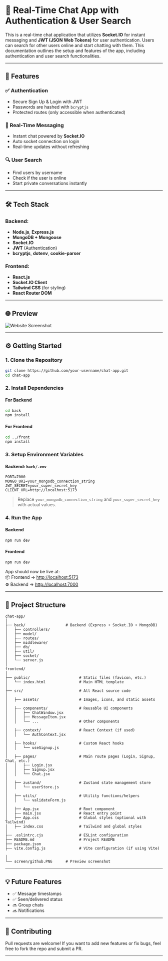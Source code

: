 # 💬 Real-Time Chat App with Authentication & User Search

This is a real-time chat application that utilizes **Socket.IO** for instant messaging and **JWT (JSON Web Tokens)** for user authentication. Users can search for other users online and start chatting with them. This documentation outlines the setup and features of the app, including authentication and user search functionalities.

---

## 🚀 Features

### ✅ Authentication
- Secure Sign Up & Login with JWT
- Passwords are hashed with `bcryptjs`
- Protected routes (only accessible when authenticated)

### 💬 Real-Time Messaging
- Instant chat powered by **Socket.IO**
- Auto socket connection on login
- Real-time updates without refreshing

### 🔍 User Search
- Find users by username
- Check if the user is online
- Start private conversations instantly

---

## 🛠️ Tech Stack

### Backend:
- **Node.js**, **Express.js**
- **MongoDB + Mongoose**
- **Socket.IO**
- **JWT** (Authentication)
- **bcryptjs**, **dotenv**, **cookie-parser**

### Frontend:
- **React.js**
- **Socket.IO Client**
- **Tailwind CSS** (for styling)
- **React Router DOM**

---

## 🌐 Preview

![Website Screenshot](./screen/github.PNG)

---

## ⚙️ Getting Started

### 1. Clone the Repository

```bash
git clone https://github.com/your-username/chat-app.git
cd chat-app
```

### 2. Install Dependencies

#### For Backend
```bash
cd back
npm install
```

#### For Frontend
```bash
cd ../front
npm install
```

### 3. Setup Environment Variables

#### Backend: `back/.env`
```env
PORT=7000
MONGO_URI=your_mongodb_connection_string
JWT_SECRET=your_super_secret_key
CLIENT_URL=http://localhost:5173
```

> Replace `your_mongodb_connection_string` and `your_super_secret_key` with actual values.

### 4. Run the App

#### Backend
```bash
npm run dev
```

#### Frontend
```bash
npm run dev
```

App should now be live at:  
📦 Frontend → [http://localhost:5173](http://localhost:5173)  
⚙️ Backend → [http://localhost:7000](http://localhost:7000)

---

## 📁 Project Structure

```
chat-app/
│
├── back/                  # Backend (Express + Socket.IO + MongoDB)
│   ├── controllers/
│   ├── model/
│   ├── routes/
│   ├── middleware/
│   ├── db/
│   ├── util/
│   ├── socket/
│   └── server.js
│
frontend/
│
├── public/                      # Static files (favicon, etc.)
│   └── index.html               # Main HTML template
│
├── src/                         # All React source code
│
│   ├── assets/                  # Images, icons, and static assets
│
│   ├── components/              # Reusable UI components
│   │   ├── ChatWindow.jsx
│   │   ├── MessageItem.jsx
│   │   └── ...                  # Other components
│
│   ├── context/                 # React Context (if used)
│   │   └── AuthContext.jsx
│
│   ├── hooks/                   # Custom React hooks
│   │   └── useSignup.js
│
│   ├── pages/                   # Main route pages (Login, Signup, Chat, etc.)
│   │   ├── Login.jsx
│   │   ├── Signup.jsx
│   │   └── Chat.jsx
│
│   ├── zustand/                 # Zustand state management store
│   │   └── userStore.js
│
│   ├── utils/                   # Utility functions/helpers
│   │   └── validateForm.js
│
│   ├── App.jsx                  # Root component
│   ├── main.jsx                 # React entry point
│   ├── App.css                  # Global styles (optional with Tailwind)
│   ├── index.css                # Tailwind and global styles
│
├── .eslintrc.cjs                # ESLint configuration
├── README.md                    # Project README
├── package.json
├── vite.config.js               # Vite configuration (if using Vite)

│
└── screen/github.PNG      # Preview screenshot
```

---

## 💡 Future Features

- ✅ Message timestamps  
- ✅ Seen/delivered status  
- 🔜 Group chats  
- 🔜 Notifications  

---

## 🤝 Contributing

Pull requests are welcome! If you want to add new features or fix bugs, feel free to fork the repo and submit a PR.

---


